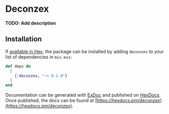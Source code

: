 # Deconzex

**TODO: Add description**

## Installation

If [available in Hex](https://hex.pm/docs/publish), the package can be installed
by adding `deconzex` to your list of dependencies in `mix.exs`:

```elixir
def deps do
  [
    {:deconzex, "~> 0.1.0"}
  ]
end
```

Documentation can be generated with [ExDoc](https://github.com/elixir-lang/ex_doc)
and published on [HexDocs](https://hexdocs.pm). Once published, the docs can
be found at [https://hexdocs.pm/deconzex](https://hexdocs.pm/deconzex).


